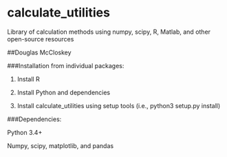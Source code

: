 # calculate_utilities
Library of calculation methods using numpy, scipy, R, Matlab, and other open-source resources

##Douglas McCloskey

###Installation from individual packages:

1.	Install R

2.	Install Python and dependencies

3.	Install calculate_utilities using setup tools (i.e., python3 setup.py install)

###Dependencies:

Python 3.4+

Numpy, scipy, matplotlib, and pandas